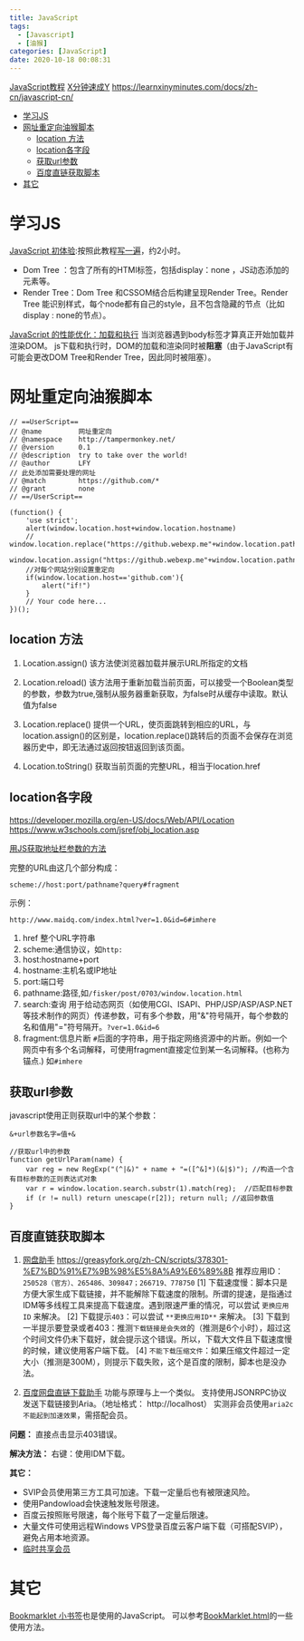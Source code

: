 ```yaml
---
title: JavaScript
tags:
  - [Javascript]
  - [油猴]
categories: [JavaScript]
date: 2020-10-18 00:08:31
---
```

<font face="微软雅黑"> </font>
<center> </center>

<!-- more -->


[JavaScript教程](https://www.liaoxuefeng.com/wiki/1022910821149312)
[X分钟速成Y](https://learnxinyminutes.com/)
https://learnxinyminutes.com/docs/zh-cn/javascript-cn/

- [学习JS](#学习js)
- [网址重定向油猴脚本](#网址重定向油猴脚本)
  - [location 方法](#location-方法)
  - [location各字段](#location各字段)
  - [获取url参数](#获取url参数)
  - [百度直链获取脚本](#百度直链获取脚本)
- [其它](#其它)

# 学习JS
[JavaScript 初体验](https://developer.mozilla.org/zh-CN/docs/Learn/JavaScript/First_steps/A_first_splash):按照此教程[写一遍](../files/number-guessing-game-start.html)，约2小时。

- Dom Tree ：包含了所有的HTMl标签，包括display：none  ，JS动态添加的元素等。
- Render Tree：Dom Tree 和CSSOM结合后构建呈现Render Tree。Render Tree 能识别样式，每个node都有自己的style，且不包含隐藏的节点（比如display : none的节点）。

[JavaScript 的性能优化：加载和执行](https://developer.ibm.com/zh/articles/1308-caiys-jsload/)
当浏览器遇到body标签才算真正开始加载并渲染DOM。
js下载和执行时，DOM的加载和渲染同时被**阻塞**（由于JavaScript有可能会更改DOM Tree和Render Tree，因此同时被阻塞）。


# 网址重定向油猴脚本
```
// ==UserScript==
// @name         网址重定向
// @namespace    http://tampermonkey.net/
// @version      0.1
// @description  try to take over the world!
// @author       LFY
// 此处添加需要处理的网址
// @match        https://github.com/*
// @grant        none
// ==/UserScript==

(function() {
    'use strict';
    alert(window.location.host+window.location.hostname)
    // window.location.replace("https://github.webexp.me"+window.location.pathname);
    window.location.assign("https://github.webexp.me"+window.location.pathname);
    //对每个网站分别设置重定向
    if(window.location.host=='github.com'){
        alert("if!")
    }
    // Your code here...
})();
```
## location 方法

1. Location.assign()
该方法使浏览器加载并展示URL所指定的文档

2. Location.reload()
该方法用于重新加载当前页面，可以接受一个Boolean类型的参数，参数为true,强制从服务器重新获取，为false时从缓存中读取。默认值为false

3. Location.replace()
提供一个URL，使页面跳转到相应的URL，与location.assign()的区别是，location.replace()跳转后的页面不会保存在浏览器历史中，即无法通过返回按钮返回到该页面。

4. Location.toString()
获取当前页面的完整URL，相当于location.href

## location各字段
https://developer.mozilla.org/en-US/docs/Web/API/Location
https://www.w3schools.com/jsref/obj_location.asp

[用JS获取地址栏参数的方法](https://www.cnblogs.com/fishtreeyu/archive/2011/02/27/1966178.html)

完整的URL由这几个部分构成：
```
scheme://host:port/pathname?query#fragment 
```
示例：
```
http://www.maidq.com/index.html?ver=1.0&id=6#imhere
```
1. href 整个URL字符串
2. scheme:通信协议，如`http:`
3. host:hostname+port
4. hostname:主机名或IP地址
5. port:端口号
6. pathname:路径,如`/fisker/post/0703/window.location.html`
7. search:查询
用于给动态网页（如使用CGI、ISAPI、PHP/JSP/ASP/ASP.NET等技术制作的网页）传递参数，可有多个参数，用"&"符号隔开，每个参数的名和值用"="符号隔开。`?ver=1.0&id=6`
8. fragment:信息片断
`#`后面的字符串，用于指定网络资源中的片断。例如一个网页中有多个名词解释，可使用fragment直接定位到某一名词解释。(也称为锚点.)
如`#imhere`

## 获取url参数

javascript使用正则获取url中的某个参数：
```
&+url参数名字=值+&
```
```
//获取url中的参数
function getUrlParam(name) {
    var reg = new RegExp("(^|&)" + name + "=([^&]*)(&|$)"); //构造一个含有目标参数的正则表达式对象
    var r = window.location.search.substr(1).match(reg);  //匹配目标参数
    if (r != null) return unescape(r[2]); return null; //返回参数值
}

```



## 百度直链获取脚本
1. [网盘助手](http://pan.newday.me/)
  https://greasyfork.org/zh-CN/scripts/378301-%E7%BD%91%E7%9B%98%E5%8A%A9%E6%89%8B
  推荐应用ID：`250528（官方）、265486、309847；266719、778750`
  [1] 下载速度慢：脚本只是方便大家生成下载链接，并不能解除下载速度的限制。所谓的提速，是指通过IDM等多线程工具来提高下载速度。遇到限速严重的情况，可以尝试 `更换应用ID` 来解决。
  [2] 下载提示`403`：可以尝试 `**更换应用ID**` 来解决。
  [3] 下载到一半提示要登录或者403：推测`下载链接是会失效`的（推测是6个小时），超过这个时间文件仍未下载好，就会提示这个错误。所以，下载大文件且下载速度慢的时候，建议使用客户端下载。
  [4] `不能下载压缩文件`：如果压缩文件超过一定大小（推测是300M），则提示下载失败，这个是百度的限制，脚本也是没办法。

2. [百度网盘直链下载助手](  https://github.com/syhyz1990/baiduyun)
  功能与原理与上一个类似。
  支持使用JSONRPC协议发送下载链接到Aria。（地址格式： http://localhost）
  实测非会员使用`aria2c不能起到加速效果`，需搭配会员。

**问题：**
直接点击显示403错误。

**解决方法：**
右键：使用IDM下载。

**其它：**

* SVIP会员使用第三方工具可加速。下载一定量后也有被限速风险。
* 使用Pandowload会快速触发账号限速。
* 百度云按照账号限速，每个账号下载了一定量后限速。
* 大量文件可使用远程Windows VPS登录百度云客户端下载（可搭配SVIP），避免占用本地资源。
* [临时共享会员](https://github.com/SunRelease/BaiduSVIP)


# 其它
[Bookmarklet 小书签](https://www.runningcheese.com/bookmarklet)也是使用的JavaScript。
可以参考[BookMarklet.html](../files/CheeseBookmarklet_2020-01-13.html)的一些使用方法。